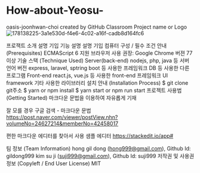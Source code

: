 # How-about-Yeosu-
oasis-joonhwan-choi created by GitHub Classroom
Project name or Logo
![178138225-3a1e530d-f4e6-4c02-a16f-cadb8d164fc6](https://user-images.githubusercontent.com/83737075/180097772-3d54816d-d6af-46b5-82c4-5d8865d081c5.png)



프로잭트 소개
설명 기입
기능 설명
설명 기입
컴퓨터 구성 / 필수 조건 안내 (Prerequisites)
ECMAScript 6 지원 브라우저 사용
권장: Google Chrome 버젼 77 이상
기술 스택 (Technique Used)
Server(back-end)
nodejs, php, java 등 서버 언어 버전
express, laravel, sptring boot 등 사용한 프레임워크
DB 등 사용한 다른 프로그램
Front-end
react.js, vue.js 등 사용한 front-end 프레임워크
UI framework
기타 사용한 라이브러리
설치 안내 (Installation Process)
$ git clone git주소
$ yarn or npm install
$ yarn start or npm run start
프로젝트 사용법 (Getting Started)
마크다운 문법을 이용하여 자유롭게 기재

잘 모를 경우 구글 검색 - 마크다운 문법 https://post.naver.com/viewer/postView.nhn?volumeNo=24627214&memberNo=42458017

편한 마크다운 에디터를 찾아서 사용 샘플 에디터 https://stackedit.io/app#

팀 정보 (Team Information)
hong gil dong (hong999@gmail.com), Github Id: gildong999
kim su ji (suji999@gmail.com), Github Id: suji999
저작권 및 사용권 정보 (Copyleft / End User License)
MIT
